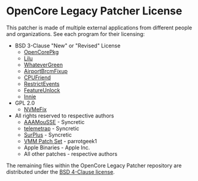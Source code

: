# OpenCore Legacy Patcher License

This patcher is made of multiple external applications from different people and organizations. See each program for their licensing:

* BSD 3-Clause "New" or "Revised" License
  * [OpenCorePkg](https://github.com/acidanthera/OpenCorePkg/blob/master/LICENSE.txt)
  * [Lilu](https://github.com/acidanthera/Lilu/blob/master/LICENSE.txt)
  * [WhateverGreen](https://github.com/acidanthera/WhateverGreen/blob/master/LICENSE.txt)
  * [AirportBrcmFixup](https://github.com/acidanthera/AirportBrcmFixup/blob/master/LICENSE.txt)
  * [CPUFriend](https://github.com/acidanthera/CPUFriend/blob/master/LICENSE)
  * [RestrictEvents](https://github.com/acidanthera/RestrictEvents/blob/master/LICENSE.txt)
  * [FeatureUnlock](https://github.com/acidanthera/FeatureUnlock/blob/master/LICENSE.txt)
  * [Innie](https://github.com/cdf/Innie/blob/master/LICENSE.txt)
* GPL 2.0
  * [NVMeFix](https://github.com/acidanthera/NVMeFix/blob/master/LICENSE.txt)
* All rights reserved to respective authors
  * [AAAMouSSE](https://forums.macrumors.com/threads/mp3-1-others-sse-4-2-emulation-to-enable-amd-metal-driver.2206682/) - Syncretic
  * [telemetrap](https://forums.macrumors.com/threads/mp3-1-others-sse-4-2-emulation-to-enable-amd-metal-driver.2206682/post-28447707) - Syncretic
  * [SurPlus](https://github.com/reenigneorcim/SurPlus) - Syncretic
  * [VMM Patch Set](https://github.com/dortania/OpenCore-Legacy-Patcher/blob/4a8f61a01da72b38a4b2250386cc4b497a31a839/payloads/Config/config.plist#L1222-L1281) - parrotgeek1
  * Apple Binaries - Apple Inc.
  * All other patches - respective authors

The remaining files within the OpenCore Legacy Patcher repository are distributed under the [BSD 4-Clause license](https://github.com/dortania/OpenCore-Legacy-Patcher/blob/main/LICENSE.txt).

